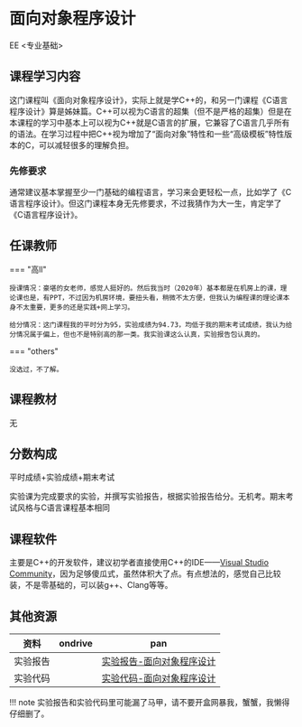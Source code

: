 # 面向对象程序设计
<div class="badges">
<span class="badge ee-badge">EE <专业基础></span>
</div>

## 课程学习内容

这门课程叫《面向对象程序设计》，实际上就是学C++的，和另一门课程《C语言程序设计》算是姊妹篇。C++可以视为C语言的超集（但不是严格的超集）但是在本课程的学习中基本上可以视为C++就是C语言的扩展，它兼容了C语言几乎所有的语法。在学习过程中把C++视为增加了“面向对象”特性和一些“高级模板”特性版本的C，可以减轻很多的理解负担。

### 先修要求

通常建议基本掌握至少一门基础的编程语言，学习来会更轻松一点，比如学了《C语言程序设计》。但这门课程本身无先修要求，不过我猜作为大一生，肯定学了《C语言程序设计》。

## 任课教师

=== "高ll"

    授课情况：豪堪的女老师，感觉人挺好的。然后我当时（2020年）基本都是在机房上的课，理论课也是，有PPT，不过因为机房环境，要扭头看，稍微不太方便，但我认为编程课的理论课本身不太重要，更多的还是实践+网上学习。

    给分情况：这门课程我的平时分为95，实验成绩为94.73，均低于我的期末考试成绩，我认为给分情况属于偏上，但也不是特别高的那一类。我实验课这么认真，实验报告包认真的。


=== "others"

    没选过，不了解。

## 课程教材

无

## 分数构成

平时成绩+实验成绩+期末考试

实验课为完成要求的实验，并撰写实验报告，根据实验报告给分。无机考。期末考试风格与C语言课程基本相同

## 课程软件

主要是C++的开发软件，建议初学者直接使用C++的IDE——[Visual Studio Community](https://visualstudio.microsoft.com/zh-hans/)，因为足够傻瓜式，虽然体积大了点。有点想法的，感觉自己比较装，不是零基础的，可以装g++、Clang等等。

## 其他资源

| 资料           | ondrive                                                      | pan |
| -------------- | ------------------------------------------------------------ | ----- |
| 实验报告            |  |   <a href="https://pan.luheqiu.com/s/pnSk" target="_blank">实验报告-面向对象程序设计</a>  |
| 实验代码           |  |  <a href="https://pan.luheqiu.com/s/QzT5" target="_blank">实验代码-面向对象程序设计</a>  |

!!! note
    实验报告和实验代码里可能漏了马甲，请不要开盒网暴我，蟹蟹，我懒得仔细删了。